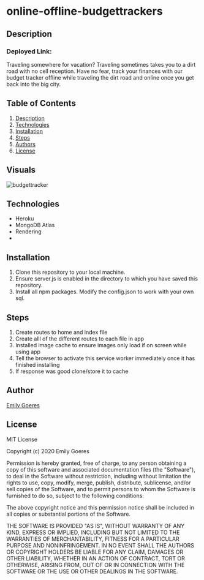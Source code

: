 # online-offline-budgettrackers

## Description
<!-- ### Deployed link: https://egfitnesstracker.herokuapp.com/ -->
### Deployed Link: 
Traveling somewhere for vacation? Traveling sometimes takes you to a dirt road with no cell reception. Have no fear, track your finances with our budget tracker offline while traveling the dirt road and online once you get back into the big city.

## Table of Contents
1. [Description](#-Description)
1. [Technologies](#Technologies)
1. [Installation](#Installation)
1. [Steps](#Steps)
1. [Authors](#Authors)
1. [License](#License)

## Visuals 

![budgettracker](.PNG)

## Technologies 
* Heroku
* MongoDB Atlas
* Rendering
* 

## Installation
1. Clone this repository to your local machine. 
1. Ensure server.js is enabled in the directory to which you have saved this repository. 
1. Install all npm packages. Modify the config.json to work with your own sql.  
    
## Steps
1. Create routes to home and index file
2. Create alll of the different routes to each file in app
3. Installed image cache to ensure images only load if on screen while using app
4. Tell the browser to activate this service worker immediately once it has finished installing
5. If response was good clone/store it to cache


## Author

[Emily Goeres](https://github.com/emilygoeres)

## License 

MIT License

Copyright (c) 2020  Emily Goeres

Permission is hereby granted, free of charge, to any person obtaining a copy of this software and associated documentation files (the "Software"), to deal in the Software without restriction, including without limitation the rights to use, copy, modify, merge, publish, distribute, sublicense, and/or sell copies of the Software, and to permit persons to whom the Software is furnished to do so, subject to the following conditions:

The above copyright notice and this permission notice shall be included in all copies or substantial portions of the Software.

THE SOFTWARE IS PROVIDED "AS IS", WITHOUT WARRANTY OF ANY KIND, EXPRESS OR IMPLIED, INCLUDING BUT NOT LIMITED TO THE WARRANTIES OF MERCHANTABILITY, FITNESS FOR A PARTICULAR PURPOSE AND NONINFRINGEMENT. IN NO EVENT SHALL THE AUTHORS OR COPYRIGHT HOLDERS BE LIABLE FOR ANY CLAIM, DAMAGES OR OTHER LIABILITY, WHETHER IN AN ACTION OF CONTRACT, TORT OR OTHERWISE, ARISING FROM, OUT OF OR IN CONNECTION WITH THE SOFTWARE OR THE USE OR OTHER DEALINGS IN THE SOFTWARE.